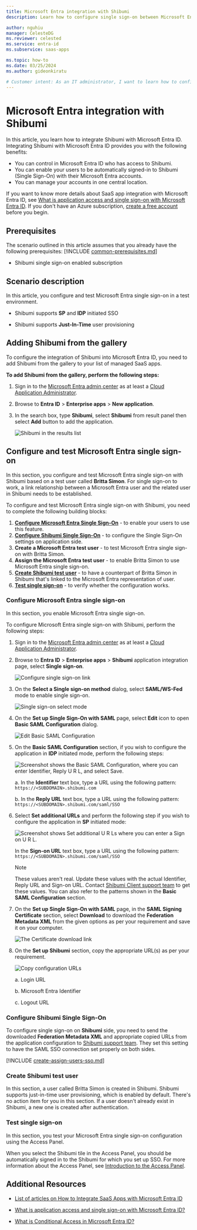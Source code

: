 ```yaml
---
title: Microsoft Entra integration with Shibumi
description: Learn how to configure single sign-on between Microsoft Entra ID and Shibumi.

author: nguhiu
manager: CelesteDG
ms.reviewer: celested
ms.service: entra-id
ms.subservice: saas-apps

ms.topic: how-to
ms.date: 03/25/2024
ms.author: gideonkiratu

# Customer intent: As an IT administrator, I want to learn how to configure single sign-on between Microsoft Entra ID and Shibumi so that I can control who has access to Shibumi, enable automatic sign-in with Microsoft Entra accounts, and manage my accounts in one central location.
---
```

# Microsoft Entra integration with Shibumi

In this article,  you learn how to integrate Shibumi with Microsoft Entra ID.
Integrating Shibumi with Microsoft Entra ID provides you with the following benefits:

* You can control in Microsoft Entra ID who has access to Shibumi.
* You can enable your users to be automatically signed-in to Shibumi (Single Sign-On) with their Microsoft Entra accounts.
* You can manage your accounts in one central location.

If you want to know more details about SaaS app integration with Microsoft Entra ID, see [What is application access and single sign-on with Microsoft Entra ID](~/identity/enterprise-apps/what-is-single-sign-on.md).
If you don't have an Azure subscription, [create a free account](https://azure.microsoft.com/free/) before you begin.

## Prerequisites
The scenario outlined in this article assumes that you already have the following prerequisites:
[!INCLUDE [common-prerequisites.md](~/identity/saas-apps/includes/common-prerequisites.md)]
* Shibumi single sign-on enabled subscription

## Scenario description

In this article,  you configure and test Microsoft Entra single sign-on in a test environment.

* Shibumi supports **SP** and **IDP** initiated SSO

* Shibumi supports **Just-In-Time** user provisioning

## Adding Shibumi from the gallery

To configure the integration of Shibumi into Microsoft Entra ID, you need to add Shibumi from the gallery to your list of managed SaaS apps.

**To add Shibumi from the gallery, perform the following steps:**

1. Sign in to the [Microsoft Entra admin center](https://entra.microsoft.com) as at least a [Cloud Application Administrator](~/identity/role-based-access-control/permissions-reference.md#cloud-application-administrator).
1. Browse to **Entra ID** > **Enterprise apps** > **New application**.
1. In the search box, type **Shibumi**, select **Shibumi** from result panel then select **Add** button to add the application.

	 ![Shibumi in the results list](common/search-new-app.png)

<a name='configure-and-test-azure-ad-single-sign-on'></a>

## Configure and test Microsoft Entra single sign-on

In this section, you configure and test Microsoft Entra single sign-on with Shibumi based on a test user called **Britta Simon**.
For single sign-on to work, a link relationship between a Microsoft Entra user and the related user in Shibumi needs to be established.

To configure and test Microsoft Entra single sign-on with Shibumi, you need to complete the following building blocks:

1. **[Configure Microsoft Entra Single Sign-On](#configure-azure-ad-single-sign-on)** - to enable your users to use this feature.
2. **[Configure Shibumi Single Sign-On](#configure-shibumi-single-sign-on)** - to configure the Single Sign-On settings on application side.
3. **Create a Microsoft Entra test user** - to test Microsoft Entra single sign-on with Britta Simon.
4. **Assign the Microsoft Entra test user** - to enable Britta Simon to use Microsoft Entra single sign-on.
5. **[Create Shibumi test user](#create-shibumi-test-user)** - to have a counterpart of Britta Simon in Shibumi that's linked to the Microsoft Entra representation of user.
6. **[Test single sign-on](#test-single-sign-on)** - to verify whether the configuration works.

<a name='configure-azure-ad-single-sign-on'></a>

### Configure Microsoft Entra single sign-on

In this section, you enable Microsoft Entra single sign-on.

To configure Microsoft Entra single sign-on with Shibumi, perform the following steps:

1. Sign in to the [Microsoft Entra admin center](https://entra.microsoft.com) as at least a [Cloud Application Administrator](~/identity/role-based-access-control/permissions-reference.md#cloud-application-administrator).
1. Browse to **Entra ID** > **Enterprise apps** > **Shibumi** application integration page, select **Single sign-on**.

    ![Configure single sign-on link](common/select-sso.png)

1. On the **Select a Single sign-on method** dialog, select **SAML/WS-Fed** mode to enable single sign-on.

    ![Single sign-on select mode](common/select-saml-option.png)

1. On the **Set up Single Sign-On with SAML** page, select **Edit** icon to open **Basic SAML Configuration** dialog.

	![Edit Basic SAML Configuration](common/edit-urls.png)

1. On the **Basic SAML Configuration** section, if you wish to configure the application in **IDP** initiated mode, perform the following steps:

    ![Screenshot shows the Basic SAML Configuration, where you can enter Identifier, Reply U R L, and select Save.](common/idp-intiated.png)

    a. In the **Identifier** text box, type a URL using the following pattern:
    `https://<SUBDOMAIN>.shibumi.com`

    b. In the **Reply URL** text box, type a URL using the following pattern:
    `https://<SUBDOMAIN>.shibumi.com/saml/SSO`

5. Select **Set additional URLs** and perform the following step if you wish to configure the application in **SP** initiated mode:

    ![Screenshot shows Set additional U R Ls where you can enter a Sign on U R L.](common/metadata-upload-additional-signon.png)

    In the **Sign-on URL** text box, type a URL using the following pattern:
    `https://<SUBDOMAIN>.shibumi.com/saml/SSO`

	> [!NOTE]
	> These values aren't real. Update these values with the actual Identifier, Reply URL and Sign-on URL. Contact [Shibumi Client support team](mailto:support@shibumi.com) to get these values. You can also refer to the patterns shown in the **Basic SAML Configuration** section.

6. On the **Set up Single Sign-On with SAML** page, in the **SAML Signing Certificate** section, select **Download** to download the **Federation Metadata XML** from the given options as per your requirement and save it on your computer.

	![The Certificate download link](common/metadataxml.png)

7. On the **Set up Shibumi** section, copy the appropriate URL(s) as per your requirement.

	![Copy configuration URLs](common/copy-configuration-urls.png)

	a. Login URL

	b. Microsoft Entra Identifier

	c. Logout URL

### Configure Shibumi Single Sign-On

To configure single sign-on on **Shibumi** side, you need to send the downloaded **Federation Metadata XML** and appropriate copied URLs from the application configuration to [Shibumi support team](mailto:support@shibumi.com). They set this setting to have the SAML SSO connection set properly on both sides.

<a name='create-an-azure-ad-test-user'></a>

[!INCLUDE [create-assign-users-sso.md](~/identity/saas-apps/includes/create-assign-users-sso.md)]

### Create Shibumi test user

In this section, a user called Britta Simon is created in Shibumi. Shibumi supports just-in-time user provisioning, which is enabled by default. There's no action item for you in this section. If a user doesn't already exist in Shibumi, a new one is created after authentication.

### Test single sign-on 

In this section, you test your Microsoft Entra single sign-on configuration using the Access Panel.

When you select the Shibumi tile in the Access Panel, you should be automatically signed in to the Shibumi for which you set up SSO. For more information about the Access Panel, see [Introduction to the Access Panel](https://support.microsoft.com/account-billing/sign-in-and-start-apps-from-the-my-apps-portal-2f3b1bae-0e5a-4a86-a33e-876fbd2a4510).

## Additional Resources

- [List of articles on How to Integrate SaaS Apps with Microsoft Entra ID](./tutorial-list.md)

- [What is application access and single sign-on with Microsoft Entra ID?](~/identity/enterprise-apps/what-is-single-sign-on.md)

- [What is Conditional Access in Microsoft Entra ID?](~/identity/conditional-access/overview.md)
